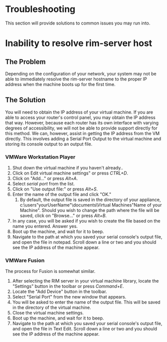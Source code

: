 # Troubleshooting
This section will provide solutions to common issues you may run into.
# Inability to resolve rim-server host
## The Problem
Depending on the configuration of your network, your system may not be able to immediately resolve the rim-server hostname to the proper IP address when the machine boots up for the first time.
## The Solution
You will need to obtain the IP address of your virtual machine. If you are able to access your router's control panel, you may obtain the IP address that way. However, because each router has its own interface with varying degrees of accessibility, we will not be able to provide support directly for this method. We can, however, assist in getting the IP address from the VM directly. This involves adding a Serial Port Output to the virtual machine and storing its console output to an output file.
### VMWare Workstation Player
1. Shut down the virtual machine if you haven't already..
1. Click on Edit virtual machine settings" or press *CTRL+D*.
1. Click on "Add..." or press *Alt+A*.
1. Select *serial port* from the list.
1. Click on "Use output file:" or press *Alt+S*.
1. Enter the name of the output file and click "OK."
    1. By default, the output file is saved in the directory of your appliance, c:\users\"yourUserName"\documents\Virtual Machines\"Name of your Machine". Should you wish to change the path where the file will be saved, click on "Browse..." or press *Alt+B*.
1. In any case, you will be asked if you wish to create the file based on the name you entered. Answer yes.
1. Boot up the machine, and wait for it to beep.
1. Navigate to the path at which you saved your serial console's output file, and open the file in notepad. Scroll down a line or two and you should see the IP address of the machine appear.
### VMWare Fusion
The process for Fusion is somewhat similar.
1. After selecting the RIM server in your virtual machine library, locate the "Settings" button in the toolbar or press *Command+E*.
1. Locate the "Add Device" button in the toolbar.
1. Select "Serial Port" from the new window that appears.
1. You will be asked to enter the name of the output file. This will be saved in the directory of the virtual machine.
1. Close the virtual machine settings.
1. Boot up the machine, and wait for it to beep.
1. Navigate to the path at which you saved your serial console's output file, and open the file in Text Edit. Scroll down a line or two and you should see the IP address of the machine appear.